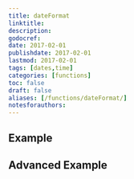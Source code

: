```yaml
---
title: dateFormat
linktitle:
description:
godocref:
date: 2017-02-01
publishdate: 2017-02-01
lastmod: 2017-02-01
tags: [dates,time]
categories: [functions]
toc: false
draft: false
aliases: [/functions/dateFormat/]
notesforauthors:
---
```


## Example

## Advanced Example

